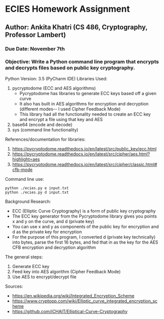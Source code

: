 # ECIES Homework Assignment
## Author: Ankita Khatri (CS 486, Cryptography, Professor Lambert)
### Due Date: November 7th
### Objective: Write a Python command line program that encrypts and decrypts files based on public key cryptography.

Python Version: 3.5 (PyCharm IDE)
Libraries Used: 
  1. pycryptodome (ECC and AES algorithms)
     - Pycryptodome has libraries to generate ECC keys based off a given curve
     - It also has built in AES algorithms for encryption and decryption (different modes-- I used Cipher Feedback Mode)
     - This library had all the functionality needed to create an ECC key and encrypt a file using that key and AES
  2. base64 (encode and decode)
  3. sys (command line functionality)

References/documentation for libraries:
1. https://pycryptodome.readthedocs.io/en/latest/src/public_key/ecc.html
2. https://pycryptodome.readthedocs.io/en/latest/src/cipher/aes.html?highlight=aes
3. https://pycryptodome.readthedocs.io/en/latest/src/cipher/classic.html#cfb-mode


Command line use:
```
python ./ecies.py e input.txt
python ./ecies.py d input.txt
```

Background Research:
- ECC (Elliptic Curve Cryptography) is a form of public key cryptography
 - The ECC key generator from the Pycryptodome library gives you points x and y on the curve, and d (private key)
 - You can use x and y as components of the public key for encryption and d as the private key for encryption
- For the purpose of this program, I converted d (private key technically) into bytes, parse the first 16 bytes, and fed that in as the key for the AES CFB encryption and decryption algorithm

The general steps:
1. Generate ECC key
2. Feed key into AES algorithm (Cipher Feedback Mode)
3. Use AES to encrypt/decrypt file

Sources:
- https://en.wikipedia.org/wiki/Integrated_Encryption_Scheme
- https://www.cryptopp.com/wiki/Elliptic_curve_integrated_encryption_scheme
- https://github.com/iCHAIT/Elliptical-Curve-Cryptography

